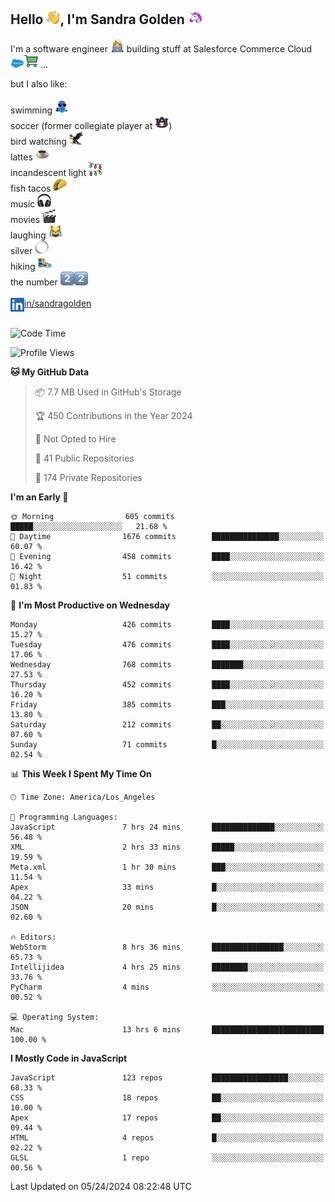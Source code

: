 ## Hello <img src="./static/emoji/wave.png" width="22" />, I'm Sandra Golden <img src="./static/emoji/unicorn-face.png" width="22" />

I'm a software engineer <img src="./static/emoji/female-technologist.png" width="22" /> building stuff at Salesforce Commerce Cloud <img src="./static/emoji/salesforce.png" width="22" /><img src="./static/emoji/commerce-cloud.png" width="22" />&nbsp;...

but I also like:<br/><br/>
swimming <img alt="swimming" src="./static/emoji/keep-swimming.png" width="22" /><br/>
soccer  (former collegiate player at <img src="./static/emoji/auburn.png" width="22" />)<br/>
bird watching <img src="./static/emoji/eagle.png" width="22" /><br/>
lattes <img src="./static/emoji/coffee.png" width="22" /><br/>
incandescent light <img src="./static/emoji/lights.png" width="22" /><br/>
fish tacos <img src="./static/emoji/taco.png" width="22" /><br/>
music <img src="./static/emoji/headphones.png" width="22" /><br/>
movies <img src="./static/emoji/movie-clapper.png" width="22" /><br/>
laughing <img src="./static/emoji/joy-cat.png" width="22" /><br/>
silver <img src="./static/emoji/silver-hoop.png" width="22" /><br/>
hiking <img src="./static/emoji/hiker.png" width="22" /><br/>
the number <img src="./static/emoji/two.png" width="22" /><img src="./static/emoji/two.png" width="22" />
<br/><br/>
<img align="left" alt="Sandra Golden | LinkedIn" width="22px" src="./static/emoji/linkedin.png" /> <a href="https://www.linkedin.com/in/sandragolden/">in/sandragolden</a>
<br/><br/>
<!--START_SECTION:waka-->
![Code Time](http://img.shields.io/badge/Code%20Time-404%20hrs%2030%20mins-blue)

![Profile Views](http://img.shields.io/badge/Profile%20Views-0-blue)

**🐱 My GitHub Data** 

> 📦 7.7 MB Used in GitHub's Storage 
 > 
> 🏆 450 Contributions in the Year 2024
 > 
> 🚫 Not Opted to Hire
 > 
> 📜 41 Public Repositories 
 > 
> 🔑 174 Private Repositories 
 > 
**I'm an Early 🐤** 

```text
🌞 Morning                605 commits         █████░░░░░░░░░░░░░░░░░░░░   21.68 % 
🌆 Daytime                1676 commits        ███████████████░░░░░░░░░░   60.07 % 
🌃 Evening                458 commits         ████░░░░░░░░░░░░░░░░░░░░░   16.42 % 
🌙 Night                  51 commits          ░░░░░░░░░░░░░░░░░░░░░░░░░   01.83 % 
```
📅 **I'm Most Productive on Wednesday** 

```text
Monday                   426 commits         ████░░░░░░░░░░░░░░░░░░░░░   15.27 % 
Tuesday                  476 commits         ████░░░░░░░░░░░░░░░░░░░░░   17.06 % 
Wednesday                768 commits         ███████░░░░░░░░░░░░░░░░░░   27.53 % 
Thursday                 452 commits         ████░░░░░░░░░░░░░░░░░░░░░   16.20 % 
Friday                   385 commits         ███░░░░░░░░░░░░░░░░░░░░░░   13.80 % 
Saturday                 212 commits         ██░░░░░░░░░░░░░░░░░░░░░░░   07.60 % 
Sunday                   71 commits          █░░░░░░░░░░░░░░░░░░░░░░░░   02.54 % 
```


📊 **This Week I Spent My Time On** 

```text
🕑︎ Time Zone: America/Los_Angeles

💬 Programming Languages: 
JavaScript               7 hrs 24 mins       ██████████████░░░░░░░░░░░   56.48 % 
XML                      2 hrs 33 mins       █████░░░░░░░░░░░░░░░░░░░░   19.59 % 
Meta.xml                 1 hr 30 mins        ███░░░░░░░░░░░░░░░░░░░░░░   11.54 % 
Apex                     33 mins             █░░░░░░░░░░░░░░░░░░░░░░░░   04.22 % 
JSON                     20 mins             █░░░░░░░░░░░░░░░░░░░░░░░░   02.60 % 

🔥 Editors: 
WebStorm                 8 hrs 36 mins       ████████████████░░░░░░░░░   65.73 % 
Intellijidea             4 hrs 25 mins       ████████░░░░░░░░░░░░░░░░░   33.76 % 
PyCharm                  4 mins              ░░░░░░░░░░░░░░░░░░░░░░░░░   00.52 % 

💻 Operating System: 
Mac                      13 hrs 6 mins       █████████████████████████   100.00 % 
```

**I Mostly Code in JavaScript** 

```text
JavaScript               123 repos           █████████████████░░░░░░░░   68.33 % 
CSS                      18 repos            ██░░░░░░░░░░░░░░░░░░░░░░░   10.00 % 
Apex                     17 repos            ██░░░░░░░░░░░░░░░░░░░░░░░   09.44 % 
HTML                     4 repos             █░░░░░░░░░░░░░░░░░░░░░░░░   02.22 % 
GLSL                     1 repo              ░░░░░░░░░░░░░░░░░░░░░░░░░   00.56 % 
```




 Last Updated on 05/24/2024 08:22:48 UTC
<!--END_SECTION:waka-->
